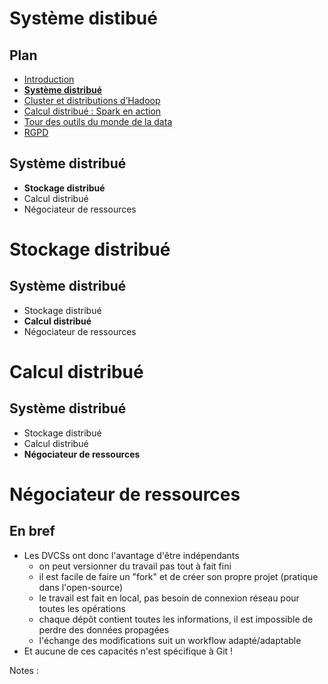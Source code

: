 # Système distibué

<!-- .slide: class="page-title" -->



## Plan

<!-- .slide: class="toc" -->

- [Introduction](#/1)
- **[Système distribué](#/2)**
- [Cluster et distributions d’Hadoop](#/3)
- [Calcul distribué : Spark en action](#/4)
- [Tour des outils du monde de la data](#/5)
- [RGPD](#/6)



## Système distribué

- **Stockage distribué**
- Calcul distribué
- Négociateur de ressources



# Stockage distribué

<!-- .slide: class="page-title" -->



## Système distribué

- Stockage distribué
- **Calcul distribué**
- Négociateur de ressources



# Calcul distribué

<!-- .slide: class="page-title" -->



## Système distribué

- Stockage distribué
- Calcul distribué
- **Négociateur de ressources**



# Négociateur de ressources


<!-- .slide: class="page-title" -->




## En bref

- Les DVCSs ont donc l'avantage d'être indépendants
  - on peut versionner du travail pas tout à fait fini
  - il est facile de faire un "fork" et de créer son propre projet (pratique dans l'open-source)
  - le travail est fait en local, pas besoin de connexion réseau pour toutes les opérations
  - chaque dépôt contient toutes les informations, il est impossible de perdre des données propagées
  - l'échange des modifications suit un workflow adapté/adaptable
- Et aucune de ces capacités n'est spécifique à Git !

Notes :



<!-- .slide: class="page-questions" -->
